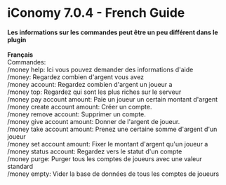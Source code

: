 # iConomy 7.0.4 - French Guide
**Les informations sur les commandes peut être un peu différent dans le plugin**<br><br>
**Français**<br>
Commandes:<br>
/money help: Ici vous pouvez demander des informations d'aide<br>
/money: Regardez combien d'argent vous avez<br>
/money account: Regardez combien d'argent un joueur a<br>
/money top: Regardez qui sont les plus riches sur le serveur<br>
/money pay account amount: Paie un joueur un certain montant d'argent<br>
/money create account amount: Créer un compte.<br>
/money remove account: Supprimer un compte.<br>
/money give account amount: Donner de l'argent de joueur.<br>
/money take account amount: Prenez une certaine somme d'argent d'un joueur<br>
/money set account amount: Fixer le montant d'argent qu'un joueur a<br>
/money status account: Regardez vers le statut d'un compte<br>
/money purge: Purger tous les comptes de joueurs avec une valeur standard<br>
/money empty: Vider la base de données de tous les comptes de joueurs

